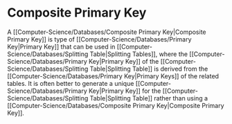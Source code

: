 # Composite Primary Key
A [[Computer-Science/Databases/Composite Primary Key|Composite Primary Key]] is type of [[Computer-Science/Databases/Primary Key|Primary Key]] that can be used in [[Computer-Science/Databases/Splitting Table|Splitting Tables]], where the [[Computer-Science/Databases/Primary Key|Primary Key]] of the [[Computer-Science/Databases/Splitting Table|Splitting Table]] is derived from the [[Computer-Science/Databases/Primary Key|Primary Keys]] of the related tables. It is often better to generate a unique [[Computer-Science/Databases/Primary Key|Primary Key]] for the [[Computer-Science/Databases/Splitting Table|Splitting Table]] rather than using a [[Computer-Science/Databases/Composite Primary Key|Composite Primary Key]].